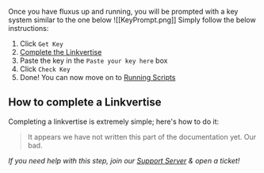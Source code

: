 Once you have fluxus up and running, you will be prompted with a key system similar to the one below
![[KeyPrompt.png]]
Simply follow the below instructions:
1. Click `Get Key`
2. [Complete the Linkvertise](#how-to-complete-a-linkvertise)
3. Paste the key in the `Paste your key here` box
4. Click `Check Key`
5. Done! You can now move on to [Running Scripts](/Getting%20Started/Running%20Scripts)

## How to complete a Linkvertise
Completing a linkvertise is extremely simple; here's how to do it:

> It appears we have not written this part of the documentation yet. Our bad.

*If you need help with this step, join our [Support Server](https://fluxteam.net/external-files/download.php) & open a ticket!*